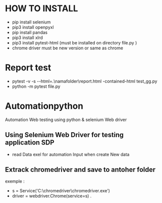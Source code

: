 # HOW TO INSTALL
-  pip install selenium
-  pip3 install openpyxl
-  pip install pandas
-  pip3 install xlrd
-  pip3 install pytest-html (must be installed on directory file.py )
-  chrome driver must be new version or same as chrome

# Report test 
- pytest -v  -s --html=.\namafolder\report.html -contained-html test_gg.py
- python -m pytest file.py

# Automationpython
Automation Web testing using python &amp; selenium Web driver

## Using Selenium Web Driver for testing application SDP
- read  Data exel for automation Input when create New data 

## Extrack chromedriver and save to antoher folder
exemple :
- s = Service('C:\chromedriver\chromedriver.exe')
- driver = webdriver.Chrome(service=s)
.
